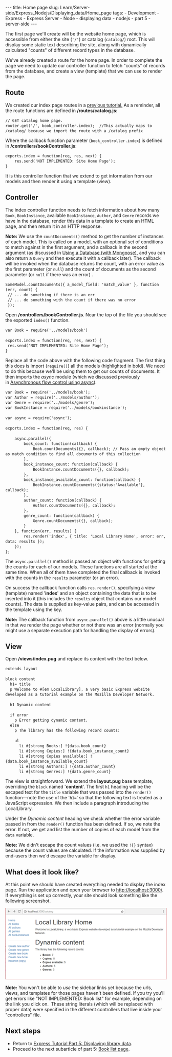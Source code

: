 --- title: Home page slug: Learn/Server-side/Express\_Nodejs/Displaying\_data/Home\_page tags: - Development - Express - Express Server - Node - displaying data - nodejs - part 5 - server-side ---

The first page we'll create will be the website home page, which is accessible from either the site (`'/'`) or catalog (`catalog/`) root. This will display some static text describing the site, along with dynamically calculated "counts" of different record types in the database.

We've already created a route for the home page. In order to complete the page we need to update our controller function to fetch "counts" of records from the database, and create a view (template) that we can use to render the page.

Route
-----

We created our index page routes in a [previous tutorial.](/en-US/docs/Learn/Server-side/Express_Nodejs/routes) As a reminder, all the route functions are defined in **/routes/catalog.js**:

    // GET catalog home page.
    router.get('/', book_controller.index);  //This actually maps to /catalog/ because we import the route with a /catalog prefix

Where the callback function parameter (`book_controller.index`) is defined in **/controllers/bookController.js**:

    exports.index = function(req, res, next) {
        res.send('NOT IMPLEMENTED: Site Home Page');
    }

It is this controller function that we extend to get information from our models and then render it using a template (view).

Controller
----------

The index controller function needs to fetch information about how many `Book`, `BookInstance`, available `BookInstance`, `Author`, and `Genre` records we have in the database, render this data in a template to create an HTML page, and then return it in an HTTP response.

**Note:** We use the `countDocuments()` method to get the number of instances of each model. This is called on a model, with an optional set of conditions to match against in the first argument, and a callback in the second argument (as discussed in [Using a Database (with Mongoose)](/en-US/docs/Learn/Server-side/Express_Nodejs/mongoose), and you can also return a `Query` and then execute it with a callback later). The callback will be invoked when the database returns the count, with an error value as the first parameter (or `null`) and the count of documents as the second parameter (or `null` if there was an error) .

    SomeModel.countDocuments({ a_model_field: 'match_value' }, function (err, count) {
     // ... do something if there is an err
     // ... do something with the count if there was no error
     });

Open **/controllers/bookController.js**. Near the top of the file you should see the exported `index()` function.

    var Book = require('../models/book')

    exports.index = function(req, res, next) {
     res.send('NOT IMPLEMENTED: Site Home Page');
    }

Replace all the code above with the following code fragment. The first thing this does is import (`require()`) all the models (highlighted in bold). We need to do this because we'll be using them to get our counts of documents. It then imports the *async* module (which we discussed previously in [Asynchronous flow control using async](/en-US/docs/Learn/Server-side/Express_Nodejs/Displaying_data/flow_control_using_async)).

    var Book = require('../models/book');
    var Author = require('../models/author');
    var Genre = require('../models/genre');
    var BookInstance = require('../models/bookinstance');

    var async = require('async');

    exports.index = function(req, res) {

        async.parallel({
            book_count: function(callback) {
                Book.countDocuments({}, callback); // Pass an empty object as match condition to find all documents of this collection
            },
            book_instance_count: function(callback) {
                BookInstance.countDocuments({}, callback);
            },
            book_instance_available_count: function(callback) {
                BookInstance.countDocuments({status:'Available'}, callback);
            },
            author_count: function(callback) {
                Author.countDocuments({}, callback);
            },
            genre_count: function(callback) {
                Genre.countDocuments({}, callback);
            }
        }, function(err, results) {
            res.render('index', { title: 'Local Library Home', error: err, data: results });
        });
    };

The `async.parallel()` method is passed an object with functions for getting the counts for each of our models. These functions are all started at the same time. When all of them have completed the final callback is invoked with the counts in the `results` parameter (or an error).

On success the callback function calls `res.render()`, specifying a view (template) named '**index**' and an object containing the data that is to be inserted into it (this includes the `results` object that contains our model counts). The data is supplied as key-value pairs, and can be accessed in the template using the key.

**Note:** The callback function from `async.parallel()` above is a little unusual in that we render the page whether or not there was an error (normally you might use a separate execution path for handling the display of errors).

View
----

Open **/views/index.pug** and replace its content with the text below.

    extends layout

    block content
      h1= title
      p Welcome to #[em LocalLibrary], a very basic Express website developed as a tutorial example on the Mozilla Developer Network.

      h1 Dynamic content

      if error
        p Error getting dynamic content.
      else
        p The library has the following record counts:

        ul
          li #[strong Books:] !{data.book_count}
          li #[strong Copies:] !{data.book_instance_count}
          li #[strong Copies available:] !{data.book_instance_available_count}
          li #[strong Authors:] !{data.author_count}
          li #[strong Genres:] !{data.genre_count}

The view is straightforward. We extend the **layout.pug** base template, overriding the `block` named '**content**'. The first `h1` heading will be the escaped text for the `title` variable that was passed into the `render()` function—note the use of the '`h1=`' so that the following text is treated as a JavaScript expression. We then include a paragraph introducing the LocalLibrary.

Under the *Dynamic content* heading we check whether the error variable passed in from the `render()` function has been defined. If so, we note the error. If not, we get and list the number of copies of each model from the `data` variable.

**Note:** We didn't escape the count values (i.e. we used the `!{}` syntax) because the count values are calculated. If the information was supplied by end-users then we'd escape the variable for display.

What does it look like?
-----------------------

At this point we should have created everything needed to display the index page. Run the application and open your browser to <a href="http://localhost:3000/" class="external external-icon">http://localhost:3000/</a>. If everything is set up correctly, your site should look something like the following screenshot.

![Home page - Express Local Library site](locallibary_express_home.png)

**Note:** You won't be able to *use* the sidebar links yet because the urls, views, and templates for those pages haven't been defined. If you try you'll get errors like "NOT IMPLEMENTED: Book list" for example, depending on the link you click on.  These string literals (which will be replaced with proper data) were specified in the different controllers that live inside your "controllers" file.

Next steps
----------

-   Return to [Express Tutorial Part 5: Displaying library data](/en-US/docs/Learn/Server-side/Express_Nodejs/Displaying_data).
-   Proceed to the next subarticle of part 5: [Book list page](/en-US/docs/Learn/Server-side/Express_Nodejs/Displaying_data/Book_list_page).
